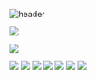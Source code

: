 ![header](https://capsule-render.vercel.app/api?type=waving&color=gradient&section=header&text=Hi%20there%20👋&fontSize=40)
<p align="left">
  <a href="https://github.com/PencintaSenja"><img src="https://github-readme-stats.vercel.app/api?username=Firdaussmhmda&bg_color=30,e96443,904e95&title_color=fff&text_color=fff&icon_color=fff&hide_border=true&show_icons=true" /></a>
</p>

<p align="left">
  <a href="mailto:firdausssmhmd@gmail.com"><img src="https://img.shields.io/badge/Email-firdausssmhmd@gmail.com-ea4335?style=for-the-badge&logo=Gmail&logoColor=ea4335&link=firdausssmhmd@gmail.com" /></a>

</p>

<p align="left">
  <img src="https://img.shields.io/badge/-Git-black?style=flat-square&logo=git" />
  <img src="https://img.shields.io/badge/-Linux-black?style=flat-square&logo=Linux" />
  <img src="https://img.shields.io/badge/-HTML5-black?style=flat-square&logo=html5&logoColor=e34f26" />
  <img src="https://img.shields.io/badge/-Shell-black?style=flat-square&logo=Shell" />
  <img src="https://img.shields.io/badge/-C-black?style=flat-square&logo=c" />
  <img src="https://img.shields.io/badge/-Python-black?style=flat-square&logo=python" />
  <img src="https://img.shields.io/badge/-JavaScript-black?style=flat-square&logo=javascript" />
</p>
